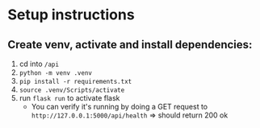 # Setup instructions

## Create venv, activate and install dependencies:

1. cd into `/api`
2. `python -m venv .venv`
3. `pip install -r requirements.txt`
4. `source .venv/Scripts/activate`
5. run `flask run` to activate flask
   - You can verify it's running by doing a GET request to `http://127.0.0.1:5000/api/health` => should return 200 ok